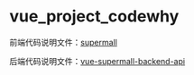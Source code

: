 # vue_project_codewhy
前端代码说明文件：[supermall](./supermall/README.md)

后端代码说明文件：[vue-supermall-backend-api](.\vue-supermall-backend-api\项目接口.md)
